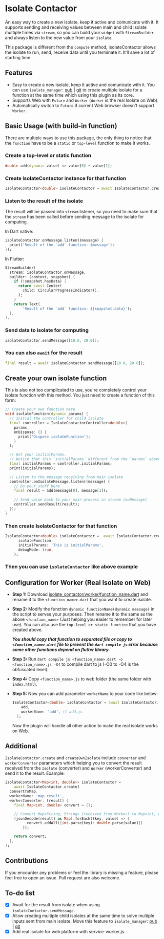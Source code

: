 # Isolate Contactor

An easy way to create a new isolate, keep it active and comunicate with it. It supports sending and receiving values between main and child isolate multiple times via `stream`, so you can build your `widget` with `StreamBuilder` and always listen to the new value from your `isolate`.

This package is different from the `compute` method, IsolateContactor allows the isolate to run, send, receive data until you terminate it. It'll  save a lot of starting time.

## Features

* Easy to create a new isolate, keep it active and comunicate with it. You can use `isolate_manager`: [pub](https://pub.dev/packages/isolate_manager) | [git](https://github.com/vursin/isolate_manager) to create multiple isolate for a function at the same time which using this plugin as its core.
* Supports Web with `Future` and `Worker` (`Worker` is the real Isolate on Web).
* Automatically switch to `Future` if current Web browser doesn't support `Worker`.

## Basic Usage (with build-in function)

There are multiple ways to use this package, the only thing to notice that the `function` have to be a `static` or `top-level` function to make it works.

### Create a top-level or static function

``` dart
double add(dynamic value) => value[0] + value[1];
```

### Create IsolateContactor instance for that function

``` dart
IsolateContactor<double> isolateContactor = await IsolateContactor.create(add);
```

### Listen to the result of the isolate

The result will be passed into `stream` listener, so you need to make sure that the `stream` has been called before sending message to the isolate for computing.

In Dart native:

``` dart
isolateContactor.onMessage.listen((message) {
  print('Result of the `add` function: $message');
});
```

In Flutter:

``` dart
StreamBuilder(
  stream: isolateContactor.onMessage,
  builder: (context, snapshot) {
    if (!snapshot.hasData) {
      return const Center(
        child: CircularProgressIndicator(),
      );
    }
    return Text(
        'Result of the `add` function: ${snapshot.data}');
  },
),
```

### Send data to isolate for computing

``` dart
isolateContactor.sendMessage([10.0, 20.0]);
```

### You can also `await` for the result

``` dart
final result = await isolateContactor.sendMessage([10.0, 20.0]);
```

## Create your own isolate function

This is also not too complicated to use, you're completely control your isolate function with this method.
You just need to create a function of this form:

``` dart
// Create your own function here
void isolateFunction(dynamic params) {
  // Initial the controller for child isolate
  final controller = IsolateContactorController<double>(
    params, 
    onDispose: () {
      print('Dispose isolateFunction');
    }
  );

  // Get your initialParams.
  // Notice that this `initialParams` different from the `params` above.
  final initialParams = controller.initialParams;
  print(initialParams);

  // Listen to the message receiving from main isolate
  controller.onIsolateMessage.listen((message) {
    // Do your stuff here
    final result = add(message[0], message[1]);
    
    // Send value back to your main process in stream [onMessage]
    controller.sendResult(result);
  });
}
```

### Then create IsolateContactor for that function

``` dart
IsolateContactor<double> isolateContactor =  await IsolateContactor.createOwnIsolate(
      isolateFunction,
      initialParams: 'This is initialParams',
      debugMode: true,
    );
```

### Then you can use `isolateContactor` like above example

## Configuration for Worker (Real Isolate on Web)

* **Step 1:** Download [isolate_contactor/worker/function_name.dart](https://raw.githubusercontent.com/vursin/isolate_contactor/main/worker/function_name.dart) and rename it to the `<function_name>.dart` that you want to create isolate.
* **Step 2:** Modify the function `dynamic functionName(dynamic message)` in the script to serves your purposes. Then rename it to the same as the above `<function_name>` (Just helping you easier to remember for later use). You can also use the `top-level or static function` that you have created above.

  ***You should copy that function to separated file or copy to `<function_name>.dart` file to prevent the `dart compile js` error because some other functions depend on flutter library.***

* **Step 3:** Run `dart compile js <function_name>.dart -o <function_name>.js -O4` to compile dart to js (-O0 to -O4 is the obfuscated level).
* **Step 4:** Copy `<function_name>.js` to web folder (the same folder with `index.html`).
* **Step 5:** Now you can add parameter `workerName` to your code like below:

  ``` dart
  IsolateContactor<double> isolateContactor = await IsolateContactor.create(
      add,
      workerName: 'add', // add.js
    );
  ```

  Now the plugin will handle all other action to make the real isolate works on Web.

## Additional

`IsolateContactor.create` and `createOwnIsolate` include `converter` and `workerConverter` parameters which helping you to convert the result received from the `Isolate` (converter) and `Worker` (workerConverter) and send it to the result. Example:

``` dart
IsolateContactor<Map<int, double>> isolateContactor =
    await IsolateContactor.create(
  convertToMap,
  workerName: 'map_result',
  workerConverter: (result) {
    final Map<int, double> convert = {};

    // Convert Map<String, String> (received from Worker) to Map<int, double>
    (jsonDecode(result) as Map).forEach((key, value) => {
          convert.addAll({int.parse(key): double.parse(value)})
        });

    return convert;
  },
);
```

## Contributions

If you encounter any problems or feel the library is missing a feature, please feel free to open an issue. Pull request are also welcome.

## To-do list

* [x] Await for the result from isolate when using `isolateContactor.sendMessage`.
* [x] Allow creating multiple child isolates at the same time to solve multiple inputs sent from main isolate. Move this feature to `isolate_manager`: [pub](https://pub.dev/packages/isolate_manager) | [git](https://github.com/vursin/isolate_manager)
* [x] Add real isolate for web platform with service-worker.js.
